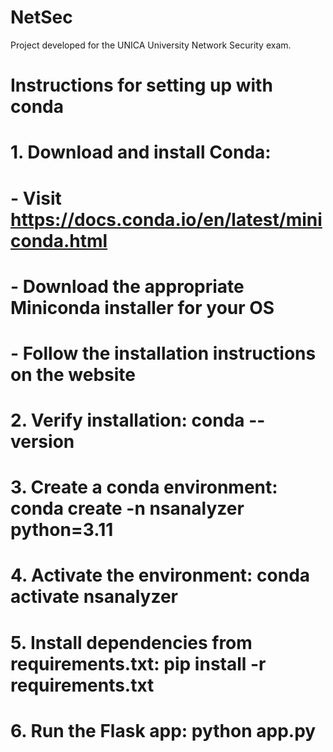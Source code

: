# NetSec
Project developed for the UNICA University Network Security exam.

# Instructions for setting up with conda
# 1. Download and install Conda:
#    - Visit https://docs.conda.io/en/latest/miniconda.html
#    - Download the appropriate Miniconda installer for your OS
#    - Follow the installation instructions on the website
# 2. Verify installation: conda --version
# 3. Create a conda environment: conda create -n nsanalyzer python=3.11
# 4. Activate the environment: conda activate nsanalyzer
# 5. Install dependencies from requirements.txt: pip install -r requirements.txt
# 6. Run the Flask app: python app.py